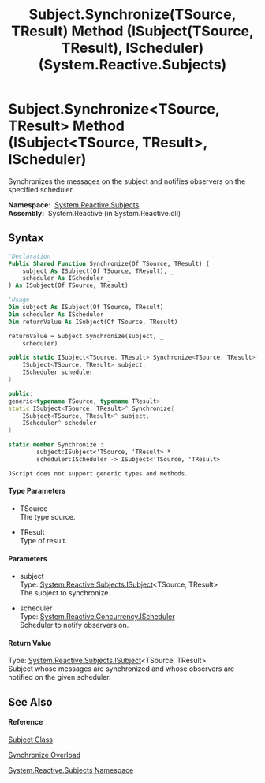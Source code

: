 ﻿---
title: Subject.Synchronize(TSource, TResult) Method (ISubject(TSource, TResult), IScheduler) (System.Reactive.Subjects)
TOCTitle: Synchronize(TSource, TResult) Method (ISubject(TSource, TResult), IScheduler)
ms:assetid: M:System.Reactive.Subjects.Subject.Synchronize``2(System.Reactive.Subjects.ISubject{``0,``1},System.Reactive.Concurrency.IScheduler)
ms:mtpsurl: https://msdn.microsoft.com/en-us/library/Hh211643(v=VS.103)
ms:contentKeyID: 36068322
ms.date: 06/28/2011
mtps_version: v=VS.103
dev_langs:
- vb
- csharp
- c++
- fsharp
- jscript
---

# Subject.Synchronize\<TSource, TResult\> Method (ISubject\<TSource, TResult\>, IScheduler)

Synchronizes the messages on the subject and notifies observers on the specified scheduler.

**Namespace:**  [System.Reactive.Subjects](hh211639\(v=vs.103\).md)  
**Assembly:**  System.Reactive (in System.Reactive.dll)

## Syntax

``` vb
'Declaration
Public Shared Function Synchronize(Of TSource, TResult) ( _
    subject As ISubject(Of TSource, TResult), _
    scheduler As IScheduler _
) As ISubject(Of TSource, TResult)
```

``` vb
'Usage
Dim subject As ISubject(Of TSource, TResult)
Dim scheduler As IScheduler
Dim returnValue As ISubject(Of TSource, TResult)

returnValue = Subject.Synchronize(subject, _
    scheduler)
```

``` csharp
public static ISubject<TSource, TResult> Synchronize<TSource, TResult>(
    ISubject<TSource, TResult> subject,
    IScheduler scheduler
)
```

``` c++
public:
generic<typename TSource, typename TResult>
static ISubject<TSource, TResult>^ Synchronize(
    ISubject<TSource, TResult>^ subject, 
    IScheduler^ scheduler
)
```

``` fsharp
static member Synchronize : 
        subject:ISubject<'TSource, 'TResult> * 
        scheduler:IScheduler -> ISubject<'TSource, 'TResult> 
```

``` jscript
JScript does not support generic types and methods.
```

#### Type Parameters

  - TSource  
    The type source.

<!-- end list -->

  - TResult  
    Type of result.

#### Parameters

  - subject  
    Type: [System.Reactive.Subjects.ISubject](hh229572\(v=vs.103\).md)\<TSource, TResult\>  
    The subject to synchronize.  

<!-- end list -->

  - scheduler  
    Type: [System.Reactive.Concurrency.IScheduler](hh229149\(v=vs.103\).md)  
    Scheduler to notify observers on.  

#### Return Value

Type: [System.Reactive.Subjects.ISubject](hh229572\(v=vs.103\).md)\<TSource, TResult\>  
Subject whose messages are synchronized and whose observers are notified on the given scheduler.  

## See Also

#### Reference

[Subject Class](hh229699\(v=vs.103\).md)

[Synchronize Overload](hh229016\(v=vs.103\).md)

[System.Reactive.Subjects Namespace](hh211639\(v=vs.103\).md)

